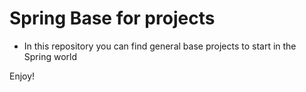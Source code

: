 Spring Base for projects
=======

* In this repository you can find general base projects to start in the Spring world 

Enjoy!
